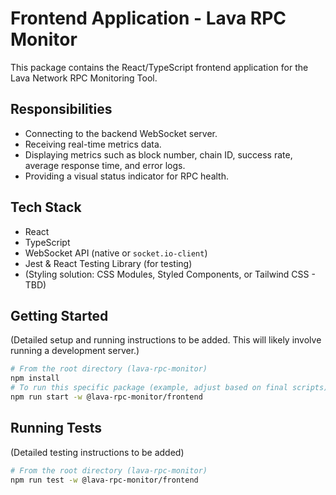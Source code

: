# Frontend Application - Lava RPC Monitor

This package contains the React/TypeScript frontend application for the Lava Network RPC Monitoring Tool.

## Responsibilities

-   Connecting to the backend WebSocket server.
-   Receiving real-time metrics data.
-   Displaying metrics such as block number, chain ID, success rate, average response time, and error logs.
-   Providing a visual status indicator for RPC health.

## Tech Stack

-   React
-   TypeScript
-   WebSocket API (native or `socket.io-client`)
-   Jest & React Testing Library (for testing)
-   (Styling solution: CSS Modules, Styled Components, or Tailwind CSS - TBD)

## Getting Started

(Detailed setup and running instructions to be added. This will likely involve running a development server.)

```bash
# From the root directory (lava-rpc-monitor)
npm install
# To run this specific package (example, adjust based on final scripts)
npm run start -w @lava-rpc-monitor/frontend
```

## Running Tests

(Detailed testing instructions to be added)

```bash
# From the root directory (lava-rpc-monitor)
npm run test -w @lava-rpc-monitor/frontend
```
